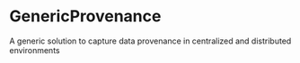 # GenericProvenance
 A generic solution to capture data provenance in centralized and distributed environments
